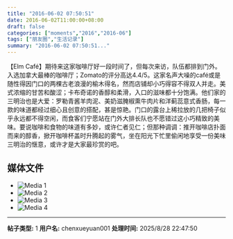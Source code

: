 ```yaml
---
title: "2016-06-02 07:50:51"
date: 2016-06-02T11:00:00+08:00
draft: false
categories: ["moments","2016","2016-06"]
tags: ["朋友圈","生活记录"]
summary: "2016-06-02 07:50:51..."
---
```


【Elm Café】期待来这家咖啡厅好一段时间了，但每次来访，队伍都排到门外。入选加拿大最棒的咖啡厅；Zomato的评分高达4.4/5。这家名声大噪的café或是随性得因门口的两棵古老浪漫的榆木得名，然而店铺却小巧得容不得双人并走。美式浓缩的甘苦和酸涩；卡布奇诺的香醇和柔滑，入口的滋味都十分饱满。他们家的三明治也是大爱：罗勒青酱羊肉泥、美奶滋腌椒熏牛肉片和洋蓟蕊意式香肠，每一款的味道都经过细心且创意的搭配，甚是惊艳。门口的露台上稀拉放的几把椅子似乎永远都不得空闲，而食客们宁愿站在门外大排长队也不愿错过这小巧精致的美味。要说咖啡和食物的味道有多妙，或许仁者见仁；但那种调调：推开咖啡店扑面而来的醇香，掀开咖啡杯盖时升腾起的雾气，坐在阳光下忙里偷闲地享受一份美味三明治的惬意，或许才是大家最珍赏的吧。

## 媒体文件

- ![Media 1](/Moments/photos/2016-06-02/201606020750510.jpg)
- ![Media 2](/Moments/photos/2016-06-02/201606020750511.jpg)
- ![Media 3](/Moments/photos/2016-06-02/201606020750512.jpg)
- ![Media 4](/Moments/photos/2016-06-02/201606020750513.jpg)

---

**帖子类型:** 1
**用户名:** chenxueyuan001
**处理时间:** 2025/8/28 22:47:50